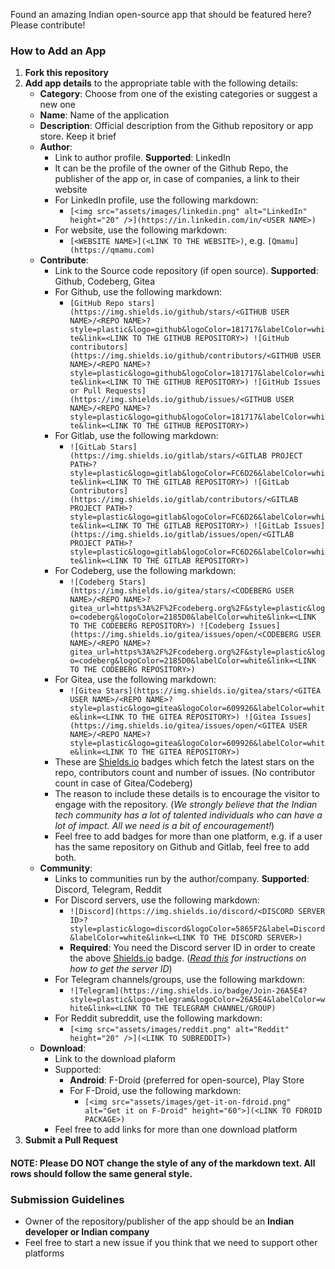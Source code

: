 Found an amazing Indian open-source app that should be featured here? Please contribute!

### How to Add an App

1. **Fork this repository**
2. **Add app details** to the appropriate table with the following details:
    - **Category**: Choose from one of the existing categories or suggest a new one
    - **Name**: Name of the application
    - **Description**: Official description from the Github repository or app store. Keep it brief
    - **Author**:
        - Link to author profile. **Supported**: LinkedIn
        - It can be the profile of the owner of the Github Repo, the publisher of the app or, in case of companies, a link to their website
        - For LinkedIn profile, use the following markdown:
            - ```[<img src="assets/images/linkedin.png" alt="LinkedIn" height="20" />](https://in.linkedin.com/in/<USER NAME>)```
        - For website, use the following markdown:
            - ```[<WEBSITE NAME>](<LINK TO THE WEBSITE>)```, e.g. ```[Qmamu](https://qmamu.com)```
    - **Contribute**:
        - Link to the Source code repository (if open source). **Supported**: Github, Codeberg, Gitea
        - For Github, use the following markdown:
            - ```[GitHub Repo stars](https://img.shields.io/github/stars/<GITHUB USER NAME>/<REPO NAME>?style=plastic&logo=github&logoColor=181717&labelColor=white&link=<LINK TO THE GITHUB REPOSITORY>) ![GitHub contributors](https://img.shields.io/github/contributors/<GITHUB USER NAME>/<REPO NAME>?style=plastic&logo=github&logoColor=181717&labelColor=white&link=<LINK TO THE GITHUB REPOSITORY>) ![GitHub Issues or Pull Requests](https://img.shields.io/github/issues/<GITHUB USER NAME>/<REPO NAME>?style=plastic&logo=github&logoColor=181717&labelColor=white&link=<LINK TO THE GITHUB REPOSITORY>)```
        - For Gitlab, use the following markdown:
            - ```![GitLab Stars](https://img.shields.io/gitlab/stars/<GITLAB PROJECT PATH>?style=plastic&logo=gitlab&logoColor=FC6D26&labelColor=white&link=<LINK TO THE GITLAB REPOSITORY>) ![GitLab Contributors](https://img.shields.io/gitlab/contributors/<GITLAB PROJECT PATH>?style=plastic&logo=gitlab&logoColor=FC6D26&labelColor=white&link=<LINK TO THE GITLAB REPOSITORY>) ![GitLab Issues](https://img.shields.io/gitlab/issues/open/<GITLAB PROJECT PATH>?style=plastic&logo=gitlab&logoColor=FC6D26&labelColor=white&link=<LINK TO THE GITLAB REPOSITORY>)```
        - For Codeberg, use the following markdown:
            - ```![Codeberg Stars](https://img.shields.io/gitea/stars/<CODEBERG USER NAME>/<REPO NAME>?gitea_url=https%3A%2F%2Fcodeberg.org%2F&style=plastic&logo=codeberg&logoColor=2185D0&labelColor=white&link=<LINK TO THE CODEBERG REPOSITORY>) ![Codeberg Issues](https://img.shields.io/gitea/issues/open/<CODEBERG USER NAME>/<REPO NAME>?gitea_url=https%3A%2F%2Fcodeberg.org%2F&style=plastic&logo=codeberg&logoColor=2185D0&labelColor=white&link=<LINK TO THE CODEBERG REPOSITORY>)```
        - For Gitea, use the following markdown:
            - ```![Gitea Stars](https://img.shields.io/gitea/stars/<GITEA USER NAME>/<REPO NAME>?style=plastic&logo=gitea&logoColor=609926&labelColor=white&link=<LINK TO THE GITEA REPOSITORY>) ![Gitea Issues](https://img.shields.io/gitea/issues/open/<GITEA USER NAME>/<REPO NAME>?style=plastic&logo=gitea&logoColor=609926&labelColor=white&link=<LINK TO THE GITEA REPOSITORY>)```
        - These are [Shields.io](https://shields.io) badges which fetch the latest stars on the repo, contributors count and number of issues. (No contributor count in case of Gitea/Codeberg)
        - The reason to include these details is to encourage the visitor to engage with the repository. (*We strongly believe that the Indian tech community has a lot of talented individuals who can have a lot of impact. All we need is a bit of encouragement!*)
        - Feel free to add badges for more than one platform, e.g. if a user has the same repository on Github and Gitlab, feel free to add both.
    - **Community**:
        - Links to communities run by the author/company. **Supported**: Discord, Telegram, Reddit
        - For Discord servers, use the following markdown:
            - ```![Discord](https://img.shields.io/discord/<DISCORD SERVER ID>?style=plastic&logo=discord&logoColor=5865F2&label=Discord&labelColor=white&link=<LINK TO THE DISCORD SERVER>)```
            - **Required**: You need the Discord server ID in order to create the above [Shields.io](https://shields.io) badge. (*[Read this](https://shields.io/badges/discord) for instructions on how to get the server ID*)
        - For Telegram channels/groups, use the following markdown:
            - ```![Telegram](https://img.shields.io/badge/Join-26A5E4?style=plastic&logo=telegram&logoColor=26A5E4&labelColor=white&link=<LINK TO THE TELEGRAM CHANNEL/GROUP)```
        - For Reddit subreddit, use the following markdown:
            - ```[<img src="assets/images/reddit.png" alt="Reddit" height="20" />](<LINK TO SUBREDDIT>)```
    - **Download**:
        - Link to the download plaform
        - Supported:
            - **Android**: F-Droid (preferred for open-source), Play Store
            - For F-Droid, use the following markdown:
                - ```[<img src="assets/images/get-it-on-fdroid.png" alt="Get it on F-Droid" height="60">](<LINK TO FDROID PACKAGE>)```
        - Feel free to add links for more than one download platform
3. **Submit a Pull Request**

#### **NOTE**: Please DO NOT change the style of any of the markdown text. All rows should follow the same general style.

### Submission Guidelines
- Owner of the repository/publisher of the app should be an **Indian developer or Indian company**
- Feel free to start a new issue if you think that we need to support other platforms
